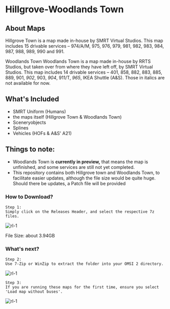 # Hillgrove-Woodlands Town

## About Maps
Hillgrove Town is a map made in-house by SMRT Virtual Studios. This map includes 15 drivable
services – 974/A/M, 975, 976, 979, 981, 982, 983, 984, 987, 988, 989, 990 and 991.

Woodlands Town
Woodlands Town is a map made in-house by RRTS Studios, but taken over from where they have left off, by SMRT Virtual Studios. This map includes 14 drivable
services – 401, 858, 882, 883, 885, 889, 901, _902_, 903, _904_, 911/T, _965_, IKEA Shuttle (A&S). Those in italics are not available for now.

## What's Included
- SMRT Uniform (Humans)
- the maps itself (Hillgrove Town & Woodlands Town)
- Sceneryobjects
- Splines
- Vehicles (HOFs & A&S' A21)

## Things to note:
- Woodlands Town is **currently in preview,** that means the map is unfinished, and some services are still not yet completed.
- This repository contains both Hillgrove town and Woodlands Town, to facilitate easier updates, although the file size would be quite huge. Should there be updates, a Patch file will be provided

### How to Download?
```
Step 1:
Simply click on the Releases Header, and select the respective 7z files.
```
![rl-1](https://user-images.githubusercontent.com/77185714/156784437-aa81bb77-86de-4612-b3dc-b8a8159a524b.png)

File Size: about 3.94GB

### What's next?
```
Step 2:
Use 7-Zip or WinZip to extract the folder into your OMSI 2 directory.
```
![rl-1](https://user-images.githubusercontent.com/77185714/155873960-e2f69490-2fdb-45da-a02a-5c7fa911b87a.png)

```
Step 3:
If you are running these maps for the first time, ensure you select 'Load map without buses'.
```
![rl-1](https://user-images.githubusercontent.com/77185714/155873705-4275bc3a-98c4-4665-baf2-456916cc9631.png)


